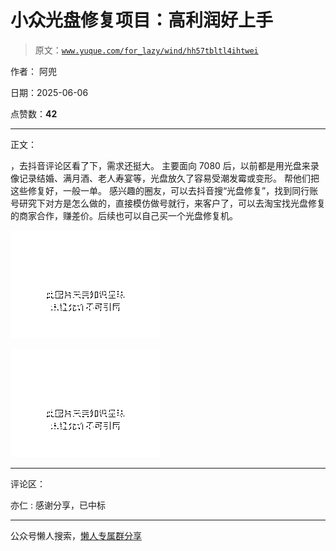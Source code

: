 # 小众光盘修复项目：高利润好上手

> 原文：[`www.yuque.com/for_lazy/wind/hh57tbltl4ihtwei`](https://www.yuque.com/for_lazy/wind/hh57tbltl4ihtwei)

作者： 阿兜

日期：2025-06-06

点赞数：**42**

* * *

正文：

，去抖音评论区看了下，需求还挺大。 主要面向 7080 后，以前都是用光盘来录像记录结婚、满月酒、老人寿宴等，光盘放久了容易受潮发霉或变形。
帮他们把这些修复好，一般一单。
感兴趣的圈友，可以去抖音搜“光盘修复”，找到同行账号研究下对方是怎么做的，直接模仿做号就行，来客户了，可以去淘宝找光盘修复的商家合作，赚差价。后续也可以自己买一个光盘修复机。

![](img/8d187fe56cd8e193e9214c92b5cd36f4.png "None")

![](img/6398fce48fbbd4b511ca6cd1452e874c.png "None")

* * *

评论区：

亦仁 : 感谢分享，已中标

* * *

公众号懒人搜索，[懒人专属群分享](https://lazybook.fun/#/blog/group)